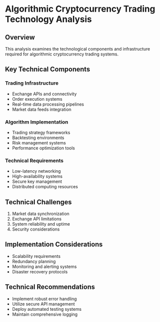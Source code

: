 # Algorithmic Cryptocurrency Trading Technology Analysis

## Overview
This analysis examines the technological components and infrastructure required for algorithmic cryptocurrency trading systems.

## Key Technical Components

### Trading Infrastructure
- Exchange APIs and connectivity
- Order execution systems
- Real-time data processing pipelines
- Market data feeds integration

### Algorithm Implementation
- Trading strategy frameworks
- Backtesting environments
- Risk management systems
- Performance optimization tools

### Technical Requirements
- Low-latency networking
- High-availability systems
- Secure key management
- Distributed computing resources

## Technical Challenges
1. Market data synchronization
2. Exchange API limitations
3. System reliability and uptime
4. Security considerations

## Implementation Considerations
- Scalability requirements
- Redundancy planning
- Monitoring and alerting systems
- Disaster recovery protocols

## Technical Recommendations
- Implement robust error handling
- Utilize secure API management
- Deploy automated testing systems
- Maintain comprehensive logging